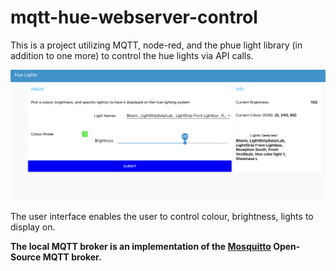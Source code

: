 # mqtt-hue-webserver-control
This is a project utilizing MQTT, node-red, and the phue light library (in addition to one more) to control the hue lights via API calls.

<img src="phue-dashboard.png">

The user interface enables the user to control colour, brightness, lights to display on.

<b>The local MQTT broker is an implementation of the <a href="https://mosquitto.org/">Mosquitto</a> Open-Source MQTT broker.</b>
